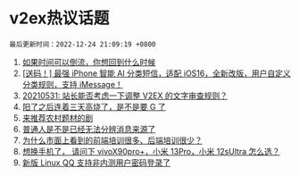 # v2ex热议话题

`最后更新时间：2022-12-24 21:09:19 +0800`

1. [如果时间可以倒流，你想回到什么时候](https://www.v2ex.com/t/904374)
1. [[送码！] 最强 iPhone 智能 AI 分类短信，适配 iOS16，全新改版，用户自定义分类规则，支持 iMessage！](https://www.v2ex.com/t/904407)
1. [20210531: 站长能否考虑一下调整 V2EX 的文字审查规则？](https://www.v2ex.com/t/904380)
1. [阳了之后连着三天高烧了，是不是要 G 了](https://www.v2ex.com/t/904439)
1. [来推荐农村题材的剧](https://www.v2ex.com/t/904458)
1. [普通人是不是已经无法分辨消息来源了](https://www.v2ex.com/t/904383)
1. [为什么市面上看到的前端培训很多、后端培训很少？](https://www.v2ex.com/t/904415)
1. [想换手机了， 请问下 vivoX90pro+，小米 13Pro，小米 12sUltra 怎么选？](https://www.v2ex.com/t/904423)
1. [新版 Linux QQ 支持非内测用户密码登录了](https://www.v2ex.com/t/904432)

